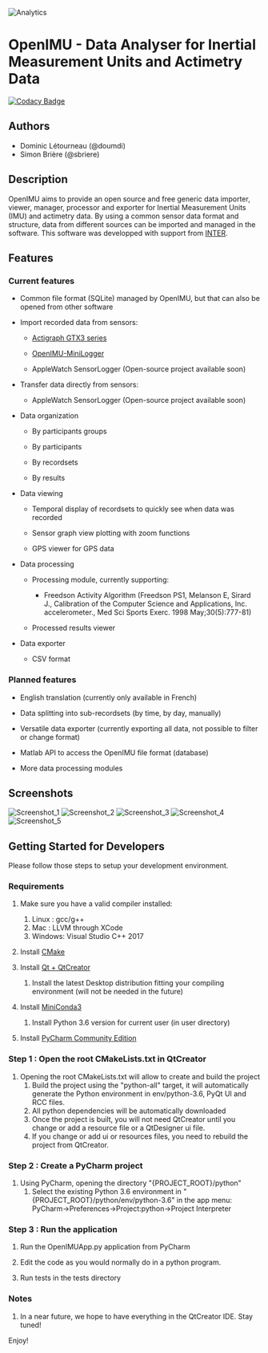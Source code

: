 ![Analytics](https://ga-beacon.appspot.com/UA-27707792-7/github-openimu-main?pixel) 
# OpenIMU - Data Analyser for Inertial Measurement Units and Actimetry Data

[![Codacy Badge](https://api.codacy.com/project/badge/Grade/e2aa64a094a3435b9e76b63f5b0f0491)](https://www.codacy.com/app/SBriere/OpenIMU?utm_source=github.com&amp;utm_medium=referral&amp;utm_content=introlab/OpenIMU&amp;utm_campaign=Badge_Grade)

## Authors
*   Dominic Létourneau (@doumdi) 
*   Simon Brière (@sbriere)

## Description
OpenIMU aims to provide an open source and free generic data importer, viewer, manager, processor and exporter for Inertial Measurement Units (IMU) and actimetry data. By using a common sensor data format and structure, data from different sources can be imported and managed in the software.
This software was developped with support from [INTER](http://regroupementinter.com).

## Features

### Current features
*   Common file format (SQLite) managed by OpenIMU, but that can also be opened from other software

*   Import recorded data from sensors:
    *   [Actigraph GTX3 series](https://www.actigraphcorp.com/actigraph-wgt3x-bt)
  
    *   [OpenIMU-MiniLogger](https://github.com/introlab/OpenIMU-MiniLogger)
  
    *   AppleWatch SensorLogger (Open-source project available soon)

*   Transfer data directly from sensors:

    *   AppleWatch SensorLogger (Open-source project available soon)

*   Data organization

    *   By participants groups
  
    *   By participants
  
    *   By recordsets
  
    *   By results
  
*   Data viewing

    *   Temporal display of recordsets to quickly see when data was recorded

    *   Sensor graph view plotting with zoom functions

    *   GPS viewer for GPS data

*   Data processing

    *   Processing module, currently supporting:
    
        *   Freedson Activity Algorithm (Freedson PS1, Melanson E, Sirard J., Calibration of the Computer Science and Applications, Inc. accelerometer., Med Sci Sports Exerc. 1998 May;30(5):777-81)

    *   Processed results viewer

*   Data exporter

    *   CSV format

### Planned features
*   English translation (currently only available in French)

*   Data splitting into sub-recordsets (by time, by day, manually)

*   Versatile data exporter (currently exporting all data, not possible to filter or change format)

*   Matlab API to access the OpenIMU file format (database)

*   More data processing modules

## Screenshots
![Screenshot_1](./docs/images/Start_Screen.png)
![Screenshot_2](./docs/images/SensorView_Screen.png)
![Screenshot_3](./docs/images/GPSView_Screen.png)
![Screenshot_4](./docs/images/Analyze_Screen.png)
![Screenshot_5](./docs/images/Results_Screen.png)

## Getting Started for Developers
Please follow those steps to setup your development environment.

### Requirements
1.  Make sure you have a valid compiler installed:
    1.  Linux : gcc/g++
    2.  Mac : LLVM through XCode
    3.  Windows: Visual Studio C++ 2017

2.  Install [CMake](https://cmake.org/download/)

3.  Install [Qt + QtCreator](https://www.qt.io/)
    1.  Install the latest Desktop distribution fitting your compiling environment (will not be needed in the future)
  
4.  Install [MiniConda3](https://conda.io/miniconda.html)
    1.  Install Python 3.6 version for current user (in user directory)
    
5.  Install [PyCharm Community Edition](https://www.jetbrains.com/pycharm/)

### Step 1 : Open the root CMakeLists.txt in QtCreator
1.  Opening the root CMakeLists.txt will allow to create and build the project
    1.  Build the project using the "python-all" target, it will automatically generate the Python environment in env/python-3.6, PyQt UI and RCC files.
    2.  All python dependencies will be automatically downloaded
    3.  Once the project is built, you will not need QtCreator until you change or add a resource file or a QtDesigner ui file.
    4.  If you change or add ui or resources files, you need to rebuild the project from QtCreator.

### Step 2 : Create a PyCharm project
1.  Using PyCharm, opening the directory "{PROJECT_ROOT}/python"
    1.  Select the existing Python 3.6 environment in "{PROJECT_ROOT}/python/env/python-3.6" in the app menu: PyCharm->Preferences->Project:python->Project Interpreter
        
### Step 3 : Run the application
1.  Run the OpenIMUApp.py application from PyCharm
 
2.  Edit the code as you would normally do in a python program.
 
3.  Run tests in the tests directory

### Notes
1.  In a near future, we hope to have everything in the QtCreator IDE. Stay tuned!

Enjoy!    
